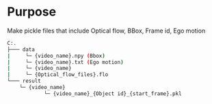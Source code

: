 # Purpose

Make pickle files that include Optical flow, BBox, Frame id, Ego motion

```bash
C:.
├─── data
|     └─ {video_name}.npy (Bbox)
|     └─ {video_name}.txt (Ego motion)
|     └─ {video_name}
|     └─ {Optical_flow_files}.flo
└─── result
    └─ {video_name}
            └─ {video_name}_{Object id}_{start_frame}.pkl
```
